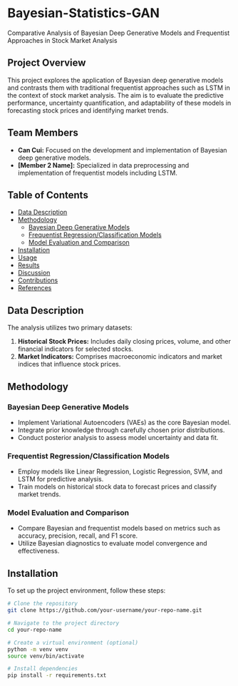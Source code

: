# Bayesian-Statistics-GAN

Comparative Analysis of Bayesian Deep Generative Models and Frequentist Approaches in Stock Market Analysis

## Project Overview
This project explores the application of Bayesian deep generative models and contrasts them with traditional frequentist approaches such as LSTM in the context of stock market analysis. The aim is to evaluate the predictive performance, uncertainty quantification, and adaptability of these models in forecasting stock prices and identifying market trends.

## Team Members
- **Can Cui:** Focused on the development and implementation of Bayesian deep generative models.
- **[Member 2 Name]:** Specialized in data preprocessing and implementation of frequentist models including LSTM.

## Table of Contents
- [Data Description](#data-description)
- [Methodology](#methodology)
  - [Bayesian Deep Generative Models](#bayesian-deep-generative-models)
  - [Frequentist Regression/Classification Models](#frequentist-regressionclassification-models)
  - [Model Evaluation and Comparison](#model-evaluation-and-comparison)
- [Installation](#installation)
- [Usage](#usage)
- [Results](#results)
- [Discussion](#discussion)
- [Contributions](#contributions)
- [References](#references)

## Data Description
The analysis utilizes two primary datasets:
1. **Historical Stock Prices:** Includes daily closing prices, volume, and other financial indicators for selected stocks.
2. **Market Indicators:** Comprises macroeconomic indicators and market indices that influence stock prices.

## Methodology

### Bayesian Deep Generative Models
- Implement Variational Autoencoders (VAEs) as the core Bayesian model.
- Integrate prior knowledge through carefully chosen prior distributions.
- Conduct posterior analysis to assess model uncertainty and data fit.

### Frequentist Regression/Classification Models
- Employ models like Linear Regression, Logistic Regression, SVM, and LSTM for predictive analysis.
- Train models on historical stock data to forecast prices and classify market trends.

### Model Evaluation and Comparison
- Compare Bayesian and frequentist models based on metrics such as accuracy, precision, recall, and F1 score.
- Utilize Bayesian diagnostics to evaluate model convergence and effectiveness.

## Installation

To set up the project environment, follow these steps:

```bash
# Clone the repository
git clone https://github.com/your-username/your-repo-name.git

# Navigate to the project directory
cd your-repo-name

# Create a virtual environment (optional)
python -m venv venv
source venv/bin/activate

# Install dependencies
pip install -r requirements.txt
